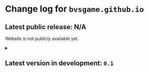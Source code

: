
# Change log for `bvsgame.github.io`

## Latest public release: N/A

Website is not publicly available yet.

<details><summary>

## Latest version in development: `0.1`</summary>
<blockquote><details open><summary>

`0.1-alpha.36` <sup>20 August 2024</sup></summary>

- Now, marquee can be hidden (but the state doesn't save when you reload the webpage).
- **Change log** – structure is rewritten. Markdown list was replaced with HTML tags, primarily `<details>` and `<summary>`.

****
</details></blockquote>
<blockquote><details><summary>

`0.1-alpha.35` <sup>19 August 2024</sup></summary>

- Unified system of tabs.

****
</details></blockquote>
<blockquote><details><summary>

`0.1-alpha.31` <sup>18 August 2024</sup></summary>

- **Clocks!**

****
</details></blockquote>
<blockquote><details><summary>

`0.1-alpha.30` <sup>16-17 August 2024</sup></summary>

- Proper **change log** file is created.
- Code structure is significantly minimized.

****
</details></blockquote>
</details>